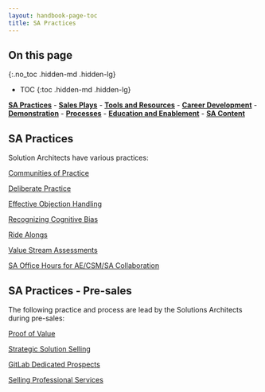 ```yaml
---
layout: handbook-page-toc
title: SA Practices
---
```


## On this page
{:.no_toc .hidden-md .hidden-lg}

- TOC
{:toc .hidden-md .hidden-lg}

[**SA Practices**](/handbook/customer-success/solutions-architects/sa-practices/) - [**Sales Plays**](/handbook/customer-success/solutions-architects/sales-plays/) - [**Tools and Resources**](/handbook/customer-success/solutions-architects/tools-and-resources/) - [**Career Development**](/handbook/customer-success/solutions-architects/career-development/) - [**Demonstration**](/handbook/customer-success/solutions-architects/demonstrations/) - [**Processes**](/handbook/customer-success/solutions-architects/processes/) - [**Education and Enablement**](/handbook/customer-success/education-enablement/) - [**SA Content**](/handbook/customer-success/solutions-architects/sa-content)

## SA Practices

Solution Architects have various practices:

[Communities of Practice](/handbook/customer-success/solutions-architects/sa-practices/communities-of-practice/)

[Deliberate Practice](/handbook/customer-success/solutions-architects/sa-practices/deliberate-practice/)

[Effective Objection Handling](/handbook/customer-success/solutions-architects/sa-practices/effective-objection-handling-practice/)

[Recognizing Cognitive Bias](/handbook/customer-success/solutions-architects/sa-practices/recognizing-cognitive-bias/)

[Ride Alongs](/handbook/customer-success/solutions-architects/sa-practices/ride-alongs/)

[Value Stream Assessments](/handbook/customer-success/solutions-architects/sa-practices/value-stream-assessments/)

[SA Office Hours for AE/CSM/SA Collaboration](/handbook/customer-success/solutions-architects/sa-practices/sa-office-hours/)

## SA Practices - Pre-sales

The following practice and process are lead by the Solutions Architects during pre-sales:

[Proof of Value](/handbook/customer-success/solutions-architects/tools-and-resources/pov/)

[Strategic Solution Selling](/handbook/customer-success/solutions-architects/sa-practices/strategic-solution-selling/)

[GitLab Dedicated Prospects](/handbook/customer-success/solutions-architects/sa-practices/gitlab-dedicated-prospects/)

[Selling Professional Services](/handbook/customer-success/solutions-architects/sa-practices/selling-professional-services)


